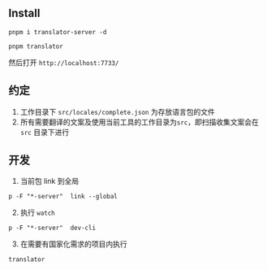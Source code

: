 ## Install

```shell
pnpm i translator-server -d

pnpm translator
```

然后打开 `http://localhost:7733/`

## 约定

1. 工作目录下 `src/locales/complete.json` 为存放语言包的文件
2. 所有需要翻译的文案及使用当前工具的工作目录为`src`，即扫描收集文案会在 `src` 目录下进行

## 开发

1. 当前包 link 到全局

```shell
p -F "*-server"  link --global
```

2. 执行 `watch`

```
p -F "*-server"  dev-cli
```

3. 在需要有国家化需求的项目内执行

```shell
translator
```
